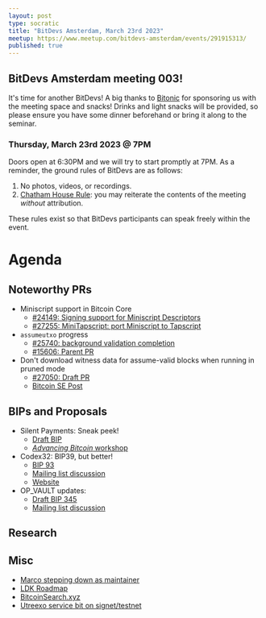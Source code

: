 ```yaml
---
layout: post
type: socratic
title: "BitDevs Amsterdam, March 23rd 2023"
meetup: https://www.meetup.com/bitdevs-amsterdam/events/291915313/
published: true
---
```


## BitDevs Amsterdam meeting 003!

It's time for another BitDevs! A big thanks to [Bitonic](https://bitonic.nl/) for sponsoring us with the meeting space and snacks! Drinks and light snacks will be provided, so please ensure you have some dinner beforehand or bring it along to the seminar.

### Thursday, March 23rd 2023 @ 7PM

Doors open at 6:30PM and we will try to start promptly at 7PM. As a reminder, the ground rules of BitDevs are as follows:

1. No photos, videos, or recordings.
1. [Chatham House Rule](https://en.wikipedia.org/wiki/Chatham_House_Rule): you may
   reiterate the contents of the meeting *without* attribution.

These rules exist so that BitDevs participants can speak freely within the event.

# Agenda

## Noteworthy PRs

* Miniscript support in Bitcoin Core
  * [#24149: Signing support for Miniscript Descriptors](https://github.com/bitcoin/bitcoin/pull/24149)
  * [#27255: MiniTapscript: port Miniscript to Tapscript](https://github.com/bitcoin/bitcoin/pull/27255)
* `assumeutxo` progress
  * [#25740: background validation completion](https://github.com/bitcoin/bitcoin/pull/25740)
  * [#15606: Parent PR](https://github.com/bitcoin/bitcoin/pull/15606)
* Don't download witness data for assume-valid blocks when running in pruned mode
  * [#27050: Draft PR](https://github.com/bitcoin/bitcoin/pull/27050)
  * [Bitcoin SE Post](https://bitcoin.stackexchange.com/questions/117057/why-is-witness-data-downloaded-during-ibd-in-prune-mode)

## BIPs and Proposals

* Silent Payments: Sneak peek!
  * [Draft BIP](https://github.com/josibake/bips/blob/silent-payments-bip-draft/bip-0000.mediawiki)
  * [_Advancing Bitcoin_ workshop](https://github.com/josibake/silent-payments-workshop/)
* Codex32: BIP39, but better!
  * [BIP 93](https://github.com/bitcoin/bips/blob/master/bip-0093.mediawiki)
  * [Mailing list discussion](https://lists.linuxfoundation.org/pipermail/bitcoin-dev/2023-February/021469.html)
  * [Website](https://secretcodex32.com/)
* OP\_VAULT updates:
  * [Draft BIP 345](https://github.com/bitcoin/bips/pull/1421)
  * [Mailing list discussion](https://lists.linuxfoundation.org/pipermail/bitcoin-dev/2023-March/021526.html)

## Research
## Misc

* [Marco stepping down as maintainer](https://twitter.com/MarcoFalke/status/1627987123788824576)
* [LDK Roadmap](https://twitter.com/lightningdevkit/status/1635392924463804417)
* [BitcoinSearch.xyz](bitcoinsearch.xyz)
* [Utreexo service bit on signet/testnet](https://lists.linuxfoundation.org/pipermail/bitcoin-dev/2023-March/021519.html)
